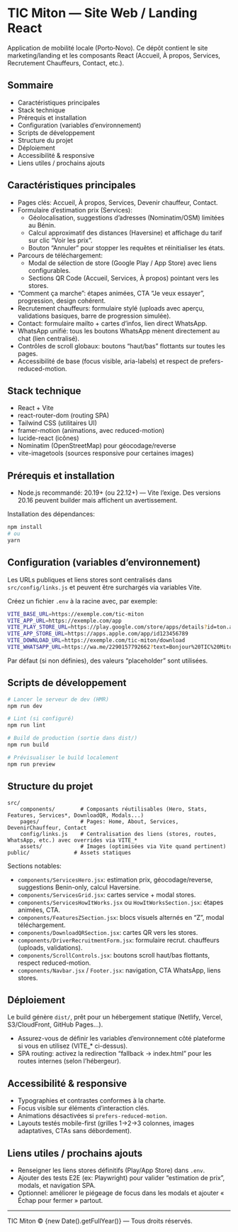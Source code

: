 # TIC Miton — Site Web / Landing React

Application de mobilité locale (Porto‑Novo). Ce dépôt contient le site marketing/landing et les composants React (Accueil, À propos, Services, Recrutement Chauffeurs, Contact, etc.).

## Sommaire
- Caractéristiques principales
- Stack technique
- Prérequis et installation
- Configuration (variables d’environnement)
- Scripts de développement
- Structure du projet
- Déploiement
- Accessibilité & responsive
- Liens utiles / prochains ajouts

## Caractéristiques principales
- Pages clés: Accueil, À propos, Services, Devenir chauffeur, Contact.
- Formulaire d’estimation prix (Services):
	- Géolocalisation, suggestions d’adresses (Nominatim/OSM) limitées au Bénin.
	- Calcul approximatif des distances (Haversine) et affichage du tarif sur clic “Voir les prix”.
	- Bouton “Annuler” pour stopper les requêtes et réinitialiser les états.
- Parcours de téléchargement:
	- Modal de sélection de store (Google Play / App Store) avec liens configurables.
	- Sections QR Code (Accueil, Services, À propos) pointant vers les stores.
- “Comment ça marche”: étapes animées, CTA “Je veux essayer”, progression, design cohérent.
- Recrutement chauffeurs: formulaire stylé (uploads avec aperçu, validations basiques, barre de progression simulée).
- Contact: formulaire mailto + cartes d’infos, lien direct WhatsApp.
- WhatsApp unifié: tous les boutons WhatsApp mènent directement au chat (lien centralisé).
- Contrôles de scroll globaux: boutons “haut/bas” flottants sur toutes les pages.
- Accessibilité de base (focus visible, aria-labels) et respect de prefers-reduced-motion.

## Stack technique
- React + Vite
- react-router-dom (routing SPA)
- Tailwind CSS (utilitaires UI)
- framer-motion (animations, avec reduced-motion)
- lucide-react (icônes)
- Nominatim (OpenStreetMap) pour géocodage/reverse
- vite-imagetools (sources responsive pour certaines images)

## Prérequis et installation
- Node.js recommandé: 20.19+ (ou 22.12+) — Vite l’exige. Des versions 20.16 peuvent builder mais affichent un avertissement.

Installation des dépendances:
```bash
npm install
# ou
yarn
```

## Configuration (variables d’environnement)
Les URLs publiques et liens stores sont centralisés dans `src/config/links.js` et peuvent être surchargés via variables Vite.

Créez un fichier `.env` à la racine avec, par exemple:
```bash
VITE_BASE_URL=https://exemple.com/tic-miton
VITE_APP_URL=https://exemple.com/app
VITE_PLAY_STORE_URL=https://play.google.com/store/apps/details?id=ton.app
VITE_APP_STORE_URL=https://apps.apple.com/app/id123456789
VITE_DOWNLOAD_URL=https://exemple.com/tic-miton/download
VITE_WHATSAPP_URL=https://wa.me/2290157792662?text=Bonjour%20TIC%20Miton
```

Par défaut (si non définies), des valeurs “placeholder” sont utilisées.

## Scripts de développement
```bash
# Lancer le serveur de dev (HMR)
npm run dev

# Lint (si configuré)
npm run lint

# Build de production (sortie dans dist/)
npm run build

# Prévisualiser le build localement
npm run preview
```

## Structure du projet
```
src/
	components/        # Composants réutilisables (Hero, Stats, Features, Services*, DownloadQR, Modals...)
	pages/             # Pages: Home, About, Services, DevenirChauffeur, Contact
	config/links.js    # Centralisation des liens (stores, routes, WhatsApp, etc.) avec overrides via VITE_*
	assets/            # Images (optimisées via Vite quand pertinent)
public/              # Assets statiques
```

Sections notables:
- `components/ServicesHero.jsx`: estimation prix, géocodage/reverse, suggestions Benin-only, calcul Haversine.
- `components/ServicesGrid.jsx`: cartes service + modal stores.
- `components/ServicesHowItWorks.jsx` ou `HowItWorksSection.jsx`: étapes animées, CTA.
- `components/FeaturesZSection.jsx`: blocs visuels alternés en “Z”, modal téléchargement.
- `components/DownloadQRSection.jsx`: cartes QR vers les stores.
- `components/DriverRecruitmentForm.jsx`: formulaire recrut. chauffeurs (uploads, validations).
- `components/ScrollControls.jsx`: boutons scroll haut/bas flottants, respect reduced-motion.
- `components/Navbar.jsx` / `Footer.jsx`: navigation, CTA WhatsApp, liens stores.

## Déploiement
Le build génère `dist/`, prêt pour un hébergement statique (Netlify, Vercel, S3/CloudFront, GitHub Pages…).
- Assurez-vous de définir les variables d’environnement côté plateforme si vous en utilisez (VITE_* ci-dessus).
- SPA routing: activez la redirection “fallback → index.html” pour les routes internes (selon l’hébergeur).

## Accessibilité & responsive
- Typographies et contrastes conformes à la charte.
- Focus visible sur éléments d’interaction clés.
- Animations désactivées si `prefers-reduced-motion`.
- Layouts testés mobile-first (grilles 1→2→3 colonnes, images adaptatives, CTAs sans débordement).

## Liens utiles / prochains ajouts
- Renseigner les liens stores définitifs (Play/App Store) dans `.env`.
- Ajouter des tests E2E (ex: Playwright) pour valider “estimation de prix”, modals, et navigation SPA.
- Optionnel: améliorer le piégeage de focus dans les modals et ajouter « Échap pour fermer » partout.

---

TIC Miton © {new Date().getFullYear()} — Tous droits réservés.
